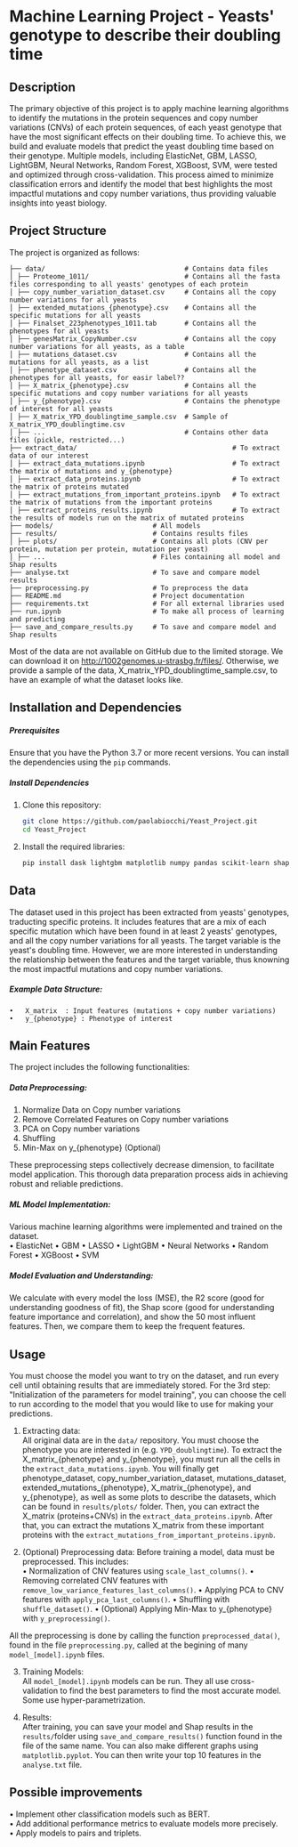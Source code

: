 # **Machine Learning Project - Yeasts' genotype to describe their doubling time**

## **Description**
The primary objective of this project is to apply machine learning algorithms to identify the mutations in the protein sequences and copy number variations (CNVs) of each protein sequences, of each yeast genotype that have the most significant effects on their doubling time. To achieve this, we build and evaluate models that predict the yeast doubling time based on their genotype. Multiple models, including ElasticNet, GBM, LASSO, LightGBM, Neural Networks, Random Forest, XGBoost, SVM, were tested and optimized through cross-validation. This process aimed to minimize classification errors and identify the model that best highlights the most impactful mutations and copy number variations, thus providing valuable insights into yeast biology.

## **Project Structure**
The project is organized as follows:  
```
├── data/                                   # Contains data files
│ ├── Proteome_1011/                        # Contains all the fasta files corresponding to all yeasts' genotypes of each protein
│ ├── copy_number_variation_dataset.csv     # Contains all the copy number variations for all yeasts
│ ├── extended_mutations_{phenotype}.csv    # Contains all the specific mutations for all yeasts
│ ├── Finalset_223phenotypes_1011.tab       # Contains all the phenotypes for all yeasts
│ ├── genesMatrix_CopyNumber.csv            # Contains all the copy number variations for all yeasts, as a table
│ ├── mutations_dataset.csv                 # Contains all the mutations for all yeasts, as a list
│ ├── phenotype_dataset.csv                 # Contains all the phenotypes for all yeasts, for easir label??
│ ├── X_matrix_{phenotype}.csv              # Contains all the specific mutations and copy number variations for all yeasts
│ ├── y_{phenotype}.csv                     # Contains the phenotype of interest for all yeasts
│ ├── X_matrix_YPD_doublingtime_sample.csv  # Sample of X_matrix_YPD_doublingtime.csv
│ ├── ...                                   # Contains other data files (pickle, restricted...)
├── extract_data/                                       # To extract data of our interest
│ ├── extract_data_mutations.ipynb                      # To extract the matrix of mutations and y_{phenotype}
│ ├── extract_data_proteins.ipynb                       # To extract the matrix of proteins mutated
│ ├── extract_mutations_from_important_proteins.ipynb   # To extract the matrix of mutations from the important proteins
│ ├── extract_proteins_results.ipynb                    # To extract the results of models run on the matrix of mutated proteins
├── models/                         # All models
├── results/                        # Contains results files
│ ├── plots/                        # Contains all plots (CNV per protein, mutation per protein, mutation per yeast)
│ ├── ...                           # Files containing all model and Shap results  
├── analyse.txt                     # To save and compare model results
├── preprocessing.py                # To preprocess the data
├── README.md                       # Project documentation  
├── requirements.txt                # For all external libraries used
├── run.ipynb                       # To make all process of learning and predicting  
├── save_and_compare_results.py     # To save and compare model and Shap results

```
Most of the data are not available on GitHub due to the limited storage. We can download it on  http://1002genomes.u-strasbg.fr/files/. Otherwise, we provide a sample of the data, X_matrix_YPD_doublingtime_sample.csv, to have an example of what the dataset looks like.  


## **Installation and Dependencies**
##### Prerequisites
Ensure that you have the Python 3.7 or more recent versions. You can install the dependencies using the `pip` commands.

##### Install Dependencies
1. Clone this repository:
   ```bash
   git clone https://github.com/paolabiocchi/Yeast_Project.git
   cd Yeast_Project

2.	Install the required libraries:
	```bash
    pip install dask lightgbm matplotlib numpy pandas scikit-learn shap scipy seaborn skorch torch transformers xgboost

## Data
The dataset used in this project has been extracted from yeasts' genotypes, traducting specific proteins. It includes features that are a mix of each specific mutation which have been found in at least 2 yeasts' genotypes, and all the copy number variations for all yeasts. The target variable is the yeast's doubling time. However, we are more interested in understanding the relationship between the features and the target variable, thus knowning the most impactful mutations and copy number variations.

##### Example Data Structure:
	•	X_matrix  : Input features (mutations + copy number variations)
	•	y_{phenotype} : Phenotype of interest

## Main Features
The project includes the following functionalities:

##### Data Preprocessing:
1. Normalize Data on Copy number variations
2. Remove Correlated Features on Copy number variations
3. PCA on Copy number variations
4. Shuffling  
5. Min-Max on y_{phenotype} (Optional)  

These preprocessing steps collectively decrease dimension, to facilitate model application. This thorough data preparation process aids in achieving robust and reliable predictions.

##### ML Model Implementation:
Various machine learning algorithms were implemented and trained on the dataset.    
•   ElasticNet
•   GBM
•   LASSO
•   LightGBM
•   Neural Networks
•   Random Forest
•   XGBoost
•   SVM  

##### Model Evaluation and Understanding: 
We calculate with every model the loss (MSE), the R2 score (good for understanding goodness of fit), the Shap score (good for understanding feature importance and correlation), and show the 50 most influent features. Then, we compare them to keep the frequent features.

## Usage
You must choose the model you want to try on the dataset, and run every cell until obtaining results that are immediately stored.
For the 3rd step: "Initialization of the parameters for model training", you can choose the cell to run according to the model that you would like to use for making your predictions.

1. Extracting data:   
All original data are in the `data/` repository. You must choose the phenotype you are interested in (e.g. `YPD_doublingtime`). To extract the X_matrix_{phenotype} and y_{phenotype}, you must run all the cells in the `extract_data_mutations.ipynb`. You will finally get phenotype_dataset, copy_number_variation_dataset, mutations_dataset, extended_mutations_{phenotype}, X_matrix_{phenotype}, and y_{phenotype}, as well as some plots to describe the datasets, which can be found in `results/plots/` folder. Then, you can extract the X_matrix (proteins+CNVs) in the `extract_data_proteins.ipynb`. After that, you can extract the mutations X_matrix from these important proteins with the `extract_mutations_from_important_proteins.ipynb`.

2. (Optional) Preprocessing data: 
Before training a model, data must be preprocessed. This includes:   
•	Normalization of CNV features using `scale_last_columns()`.
•	Removing correlated CNV features with `remove_low_variance_features_last_columns()`.
•	Applying PCA to CNV features with `apply_pca_last_columns()`.
•	Shuffling with `shuffle_dataset()`.
•	(Optional) Applying Min-Max to y_{phenotype} with `y_preprocessing()`.

All the preprocessing is done by calling the function `preprocessed_data()`, found in the file `preprocessing.py`, called at the begining of many `model_[model].ipynb` files.

3. Training Models:    
All `model_[model].ipynb` models can be run. They all use cross-validation to find the best parameters to find the most accurate model. Some use hyper-parametrization.

4. Results:  
After training, you can save your model and Shap results in the `results/`folder using `save_and_compare_results()` function found in the file of the same name. You can also make different graphs using `matplotlib.pyplot`. You can then write your top 10 features in the `analyse.txt` file.

## Possible improvements  
• Implement other classification models such as BERT.  
• Add additional performance metrics to evaluate models more precisely.  
• Apply models to pairs and triplets.


